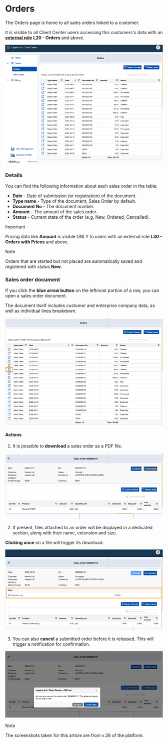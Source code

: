 # Orders

The Orders page is home to all sales orders linked to a customer.

It is visible to all Client Center users accessing this customers's data with an **[external role](https://docs.erp.net/tech/modules/crm/sales/customers/external-access.html#roles)** **L20 - Orders** and above.

![pictures](pictures/orders_screen.png)

### Details

You can find the following information about each sales order in the table:

- **Date** - Date of submission (or registration) of the document.
- **Type name** - Type of the document, Sales Order by default.
- **Document No** - The document number.
- **Amount** - The amount of the sales order. 
- **Status** - Current state of the order (e.g. New, Ordered, Cancelled).

> [!Important]
>
> Pricing data like **Amount** is visible ONLY to users with an external role **L30 - Orders with Prices** and above.

> [!NOTE]
>
> Orders that are started but not placed are automatically saved and registered with status **New**.

### Sales order document 

If you click the **blue arrow button** on the leftmost portion of a row, you can open a sales order document.

The document itself includes customer and enterprise company data, as well as individual lines breakdown.

![pictures](pictures/orders_sele.png)

#### Actions

1. It is possible to **download** a sales order as a PDF file.

  ![pictures](pictures/order_details_download.png)
   
2. If present, files attached to an order will be displayed in a dedicated section, along with their name, extension and size.

  **Clicking once** on a file will trigger its download.

  ![pictures](pictures/order_file_downloads.png)

3. You can also **cancel** a submitted order before it is released. This will trigger a notification for confirmation.

  ![pictures](pictures/order_cancel.png)

> [!NOTE]
> 
> The screenshots taken for this article are from v.26 of the platform.
